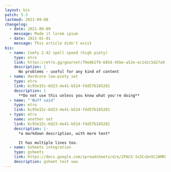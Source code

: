 ```yaml
---
layout: bis
patch: 5.3
lastmod: 2021-09-08
changelog:
  - date: 2021-09-09
    message: Made it lorem ipsum
  - date: 2021-01-01
    message: This article didn't exist
bis:
  - name: Comfy 2.42 spell speed (high piety)
    type: etro
    link: https://etro.gg/gearset/f9e862f8-6854-45be-a52e-ec142c5d27a9
    description: |
      No problems - useful for any kind of content
  - name: Hardcore low-piety set
    type: etro
    link: 6c93e15c-6d23-4e41-b524-fdd57b185201
    description: |
      **Do not use this unless you know what you're doing**
  - name: "'Nuff said"
    type: etro
    link: 6c93e15c-6d23-4e41-b524-fdd57b185201
  - type: etro
    name: another set
    link: 6c93e15c-6d23-4e41-b524-fdd57b185201
    description: |-
      *a markdown description, with more text*

      It has multiple lines too.
  - name: Gsheets integration
    type: gsheets
    link: https://docs.google.com/spreadsheets/d/e/2PACX-1vSCsbn5CJAMRXv-WJEV-W1FCPtrVhZeMU0JD8SleJ_Ga_5ur7wgLisKdca5M-KzTqahrtCjAP9qLtvG/pubhtml
    description: gsheet test uwu
---
```

